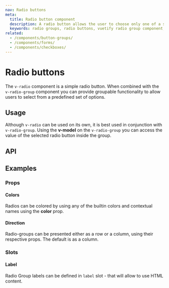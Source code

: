 ```yaml
---
nav: Radio buttons
meta:
  title: Radio button component
  description: A radio button allows the user to choose only one of a set of options using a radio group.
  keywords: radio groups, radio buttons, vuetify radio group component, vuetify radio component, vue radio component, vue radio group component
related:
  - /components/button-groups/
  - /components/forms/
  - /components/checkboxes/
---
```


# Radio buttons

The `v-radio` component is a simple radio button. When combined with  the `v-radio-group` component you can provide groupable functionality to allow users to select from a predefined set of options.

<entry />

## Usage

Although `v-radio` can be used on its own, it is best used in conjunction with `v-radio-group`. Using the **v-model** on the `v-radio-group` you can access the value of the selected radio button inside the group.

<usage name="v-radio-group" />

## API

<api-inline />

## Examples

### Props

#### Colors

Radios can be colored by using any of the builtin colors and contextual names using the **color** prop.

<example file="v-radio-group/prop-colors" />

#### Direction

Radio-groups can be presented either as a row or a column, using their respective props. The default is as a column.

<example file="v-radio-group/prop-direction" />

### Slots

#### Label

Radio Group labels can be defined in `label` slot - that will allow to use HTML content.

<example file="v-radio-group/slot-label" />
